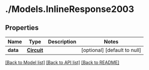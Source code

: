 # ./Models.InlineResponse2003
## Properties

Name | Type | Description | Notes
------------ | ------------- | ------------- | -------------
**data** | [**Circuit**](Circuit.md) |  | [optional] [default to null]

[[Back to Model list]](../README.md#documentation-for-models) [[Back to API list]](../README.md#documentation-for-api-endpoints) [[Back to README]](../README.md)

